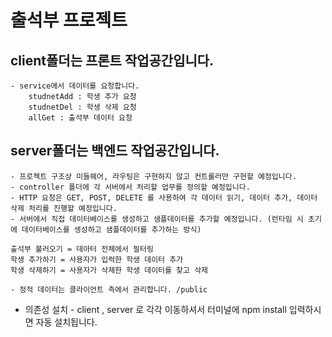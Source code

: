 # 출석부 프로젝트

## client폴더는 프론트 작업공간입니다.

    - service에서 데이터를 요청합니다.
        studnetAdd : 학생 추가 요청
        studnetDel : 학생 삭제 요청
        allGet : 출석부 데이터 요청

## server폴더는 백엔드 작업공간입니다.

    - 프로젝트 구조상 미들웨어, 라우팅은 구현하지 않고 컨트롤러만 구현할 예정입니다.
    - controller 폴더에 각 서버에서 처리할 업무를 정의할 예정입니다.
    - HTTP 요청은 GET, POST, DELETE 를 사용하여 각 데이터 읽기, 데이터 추가, 데이터 삭제 처리를 진행할 예정입니다.
    - 서버에서 직접 데이터베이스를 생성하고 샘플데이터를 추가할 예정입니다. (런타임 시 초기에 데이터베이스를 생성하고 샘플데이터를 추가하는 방식)

    출석부 불러오기 = 데아터 전체에서 필터링
    학생 추가하기 = 사용자가 입력한 학생 데이터 추가
    학생 삭제하기 = 사용자가 삭제한 학생 데이터를 찾고 삭제

    - 정적 데이터는 클라이언트 측에서 관리합니다. /public

- 의존성 설치 - client , server 로 각각 이동하셔서 터미널에 npm install 입력하시면 자동 설치됩니다.
